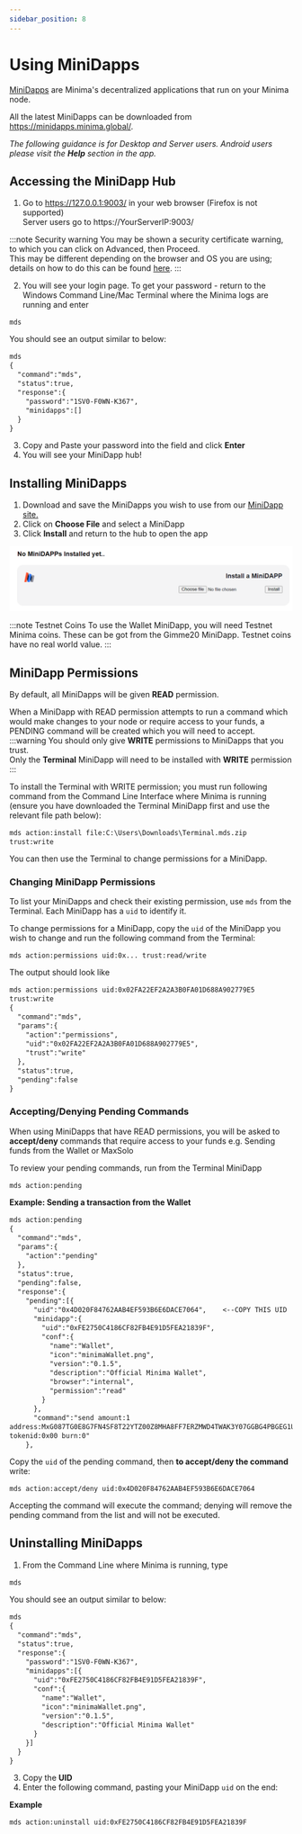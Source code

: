 ```yaml
---
sidebar_position: 8
---
```


# Using MiniDapps

[MiniDapps](/docs/learn/minidapps/minidappsintro) are Minima's decentralized applications that run on your Minima node. 

All the latest MiniDapps can be downloaded from https://minidapps.minima.global/.

*The following guidance is for Desktop and Server users. Android users please visit the **Help** section in the app.*

## Accessing the MiniDapp Hub
1. Go to https://127.0.0.1:9003/ in your web browser (Firefox is not supported) <br/>
Server users go to https://YourServerIP:9003/  

:::note Security warning
You may be shown a security certificate warning, to which you can click on Advanced, then Proceed. <br/>
This may be different depending on the browser and OS you are using; details on how to do this can be found [here](https://www.vultr.com/docs/how-to-bypass-the-https-warning-for-self-signed-ssl-tls-certificates/).
:::

2. You will see your login page. To get your password - return to the Windows Command Line/Mac Terminal where the Minima logs are running and enter 

```
mds
```
You should see an output similar to below:

```
mds
{
  "command":"mds",
  "status":true,
  "response":{
    "password":"1SV0-F0WN-K367",
    "minidapps":[]
  }
}
```
3. Copy and Paste your password into the field and click **Enter**
4. You will see your MiniDapp hub!


## Installing MiniDapps
1. Download and save the MiniDapps you wish to use from our [MiniDapp site.](https://minidapps.minima.global/)
2. Click on **Choose File** and select a MiniDapp 
3. Click **Install** and return to the hub to open the app

![Windows](/img/buildonminima/minihub.png)

:::note Testnet Coins
To use the Wallet MiniDapp, you will need Testnet Minima coins. These can be got from the Gimme20 MiniDapp. Testnet coins have no real world value.
:::

## MiniDapp Permissions

By default, all MiniDapps will be given **READ** permission.

When a MiniDapp with READ permission attempts to run a command which would make changes to your node or require access to your funds, a PENDING command will be created which you will need to accept. 
:::warning 
You should only give **WRITE** permissions to MiniDapps that you trust. <br/>
Only the **Terminal** MiniDapp will need to be installed with **WRITE** permission 
:::


To install the Terminal with WRITE permission; you must run following command from the Command Line Interface where Minima is running (ensure you have downloaded the Terminal MiniDapp first and use the relevant file path below):

```
mds action:install file:C:\Users\Downloads\Terminal.mds.zip trust:write
```

You can then use the Terminal to change permissions for a MiniDapp.

### Changing MiniDapp Permissions

To list your MiniDapps and check their existing permission, use `mds` from the Terminal. Each MiniDapp has a `uid` to identify it. 

To change permissions for a MiniDapp, copy the `uid` of the MiniDapp you wish to change and run the following command from the Terminal: 
```
mds action:permissions uid:0x... trust:read/write
```
The output should look like
```
mds action:permissions uid:0x02FA22EF2A2A3B0FA01D688A902779E5 trust:write
{
  "command":"mds",
  "params":{
    "action":"permissions",
    "uid":"0x02FA22EF2A2A3B0FA01D688A902779E5",
    "trust":"write"
  },
  "status":true,
  "pending":false
}
```
### Accepting/Denying Pending Commands

When using MiniDapps that have READ permissions, you will be asked to **accept/deny** commands that require access to your funds e.g. Sending funds from the Wallet or MaxSolo

To review your pending commands, run from the Terminal MiniDapp
```
mds action:pending 
```
**Example: Sending a transaction from the Wallet**

```
mds action:pending
{
  "command":"mds",
  "params":{
    "action":"pending"
  },
  "status":true,
  "pending":false,
  "response":{
    "pending":[{
      "uid":"0x4D020F84762AAB4EF593B6E6DACE7064",    <--COPY THIS UID
      "minidapp":{
        "uid":"0xFE2750C4186CF82FB4E91D5FEA21839F",
        "conf":{
          "name":"Wallet",
          "icon":"minimaWallet.png",
          "version":"0.1.5",
          "description":"Official Minima Wallet",
          "browser":"internal",
          "permission":"read"
        }
      },
      "command":"send amount:1 address:MxG087TG0E8G7FN4SF8T22YTZ00Z8MHA8FF7ERZMWD4TWAK3Y07GGBG4PBGEG1U tokenid:0x00 burn:0"
    },
```

Copy the `uid` of the pending command, then **to accept/deny the command** write:
```
mds action:accept/deny uid:0x4D020F84762AAB4EF593B6E6DACE7064
```

Accepting the command will execute the command; denying will remove the pending command from the list and will not be executed.

## Uninstalling MiniDapps
1. From the Command Line where Minima is running, type 
```
mds
```
You should see an output similar to below:

```
mds
{
  "command":"mds",
  "status":true,
  "response":{
    "password":"1SV0-F0WN-K367",
    "minidapps":[{
      "uid":"0xFE2750C4186CF82FB4E91D5FEA21839F",
      "conf":{
        "name":"Wallet",
        "icon":"minimaWallet.png",
        "version":"0.1.5",
        "description":"Official Minima Wallet"
      }
    }]
  }
}
```
3. Copy the **UID**
4. Enter the following command, pasting your MiniDapp `uid` on the end:

**Example** 
```
mds action:uninstall uid:0xFE2750C4186CF82FB4E91D5FEA21839F
```